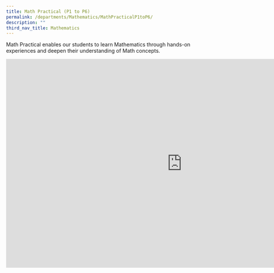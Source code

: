 ```yaml
---
title: Math Practical (P1 to P6)
permalink: /departments/Mathematics/MathPracticalP1toP6/
description: ""
third_nav_title: Mathematics
---
```

Math Practical enables our students to learn Mathematics through hands-on experiences and deepen their understanding of Math concepts.

<iframe allowfullscreen="true" height="569" width="960" frameborder="0" src="https://docs.google.com/presentation/d/e/2PACX-1vT5WmmI1_9spW-7EmIJxTRR66xn_INQ9Z6ZoKp-hMqgNMrV0fTXHnTU3KjKlmKJd-2dRmnZHAJjgnUL/embed?start=true&amp;loop=true&amp;delayms=10000"></iframe>